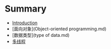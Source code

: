 # Summary

* [Introduction](README.md)
* [面向对象](Object-oriented programming.md)
* [数据类型](type of data.md)
* [多线程](multithreading.md)
